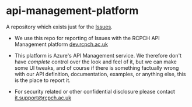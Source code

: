 # api-management-platform
A repository which exists just for the [Issues](https://github.com/rcpch/api-management-platform/issues).

* We use this repo for reporting of Issues with the RCPCH API Management platform [dev.rcpch.ac.uk](https://dev.rcpch.ac.uk)

* This platform is Azure's API Management service. We therefore don't have *complete* control over the look and feel of it, but we can make some UI tweaks, and of course if there is something factually wrong with our API definition, documentation, examples, or anything else, this is the place to report it.  

* For security related or other confidential disclosure please contact it.support@rcpch.ac.uk  
